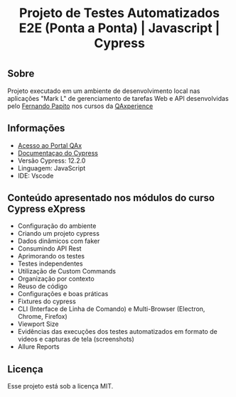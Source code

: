 <h1 align= "center">


Projeto de Testes Automatizados E2E (Ponta a Ponta) | Javascript | Cypress 
<h1> 

## Sobre

Projeto executado em um ambiente de desenvolvimento local nas aplicações "Mark L" de gerenciamento de tarefas Web e API desenvolvidas pelo <a href="https://www.linkedin.com/in/papitoio/" rel="nofollow">Fernando Papito</a> nos cursos da <a href="https://www.qaxperience.com/" rel="nofollow">QAxperience</a>

## Informações

<ul dir="auto">

<li><a href="https://play.qaxperience.com/" rel="nofollow">Acesso ao Portal QAx</a></li>
<li><a href="https://on.cypress.io" rel="nofollow">Documentaçao do Cypress</a></li>
<li>Versão Cypress: 12.2.0</li>
<li>Linguagem: JavaScript</li>
<li>IDE: Vscode</li>

</ul>

## Conteúdo apresentado nos módulos do curso Cypress eXpress 

<ul dir="auto">

<li>Configuração do ambiente</li>
<li>Criando um projeto cypress</li>
<li>Dados dinâmicos com faker</li>
<li>Consumindo API Rest</li>
<li>Aprimorando os testes</li>
<li>Testes independentes</li>
<li>Utilização de Custom Commands</li>
<li>Organização por contexto</li>
<li>Reuso de código</li>
<li>Configurações e boas práticas</li>
<li>Fixtures do cypress</li>
<li>CLI (Interface de Linha de Comando) e Multi-Browser (Electron, Chrome, Firefox)</li>
<li>Viewport Size</li>
<li>Evidências das execuções dos testes automatizados em formato de videos e capturas de tela (screenshots)</li>
<li>Allure Reports</li>

</ul>

## Licença

Esse projeto está sob a licença MIT.








